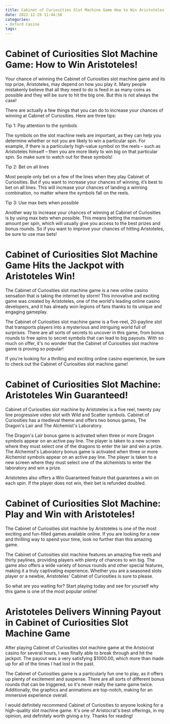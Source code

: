 ```yaml
---
title: Cabinet of Curiosities Slot Machine Game How to Win Aristoteles!
date: 2022-12-29 11:44:58
categories:
- Oxford Casino
tags:
---
```



#  Cabinet of Curiosities Slot Machine Game: How to Win Aristoteles!

Your chance of winning the Cabinet of Curiosities slot machine game and its top prize, Aristoteles, may depend on how you play it. Many people mistakenly believe that all they need to do is feed in as many coins as possible and they will be sure to hit the big one. But this is not always the case!

There are actually a few things that you can do to increase your chances of winning at Cabinet of Curiosities. Here are three tips:

Tip 1: Pay attention to the symbols

The symbols on the slot machine reels are important, as they can help you determine whether or not you are likely to win a particular spin. For example, if there is a particularly high-value symbol on the reels – such as Aristoteles himself – then you are more likely to win big on that particular spin. So make sure to watch out for these symbols!

Tip 2: Bet on all lines

Most people only bet on a few of the lines when they play Cabinet of Curiosities. But if you want to increase your chances of winning, it’s best to bet on all lines. This will increase your chances of landing a winning combination, no matter where the symbols fall on the reels.

Tip 3: Use max bets when possible

Another way to increase your chances of winning at Cabinet of Curiosities is by using max bets when possible. This means betting the maximum amount per spin, which will usually give you access to the best prizes and bonus rounds. So if you want to improve your chances of hitting Aristoteles, be sure to use max bets!

#  Cabinet of Curiosities Slot Machine Game Hits the Jackpot with Aristoteles Win!

The Cabinet of Curiosities slot machine game is a new online casino sensation that is taking the internet by storm! This innovative and exciting game was created by Aristoteles, one of the world's leading online casino developers, and it has already won legions of fans thanks to its unique and engaging gameplay.

The Cabinet of Curiosities slot machine game is a five-reel, 20-payline slot that transports players into a mysterious and intriguing world full of surprises. There are all sorts of secrets to uncover in this game, from bonus rounds to free spins to secret symbols that can lead to big payouts. With so much on offer, it's no wonder that the Cabinet of Curiosities slot machine game is proving so popular!

If you're looking for a thrilling and exciting online casino experience, be sure to check out the Cabinet of Curiosities slot machine game!

#  Cabinet of Curiosities Slot Machine: Aristoteles Win Guaranteed!

Cabinet of Curiosities slot machine by Aristoteles is a five reel, twenty pay line progressive video slot with Wild and Scatter symbols. Cabinet of Curiosities has a medieval theme and offers two bonus games, The Dragon's Lair and The Alchemist's Laboratory.

The Dragon's Lair bonus game is activated when three or more Dragon symbols appear on an active pay line. The player is taken to a new screen where they must select one of the dragons to enter the lair and win a prize. The Alchemist's Laboratory bonus game is activated when three or more Alchemist symbols appear on an active pay line. The player is taken to a new screen where they must select one of the alchemists to enter the laboratory and win a prize.

Aristoteles also offers a Win Guaranteed feature that guarantees a win on each spin. If the player does not win, their bet is refunded doubled.

#  Cabinet of Curiosities Slot Machine: Play and Win with Aristoteles!

The Cabinet of Curiosities slot machine by Aristoteles is one of the most exciting and fun-filled games available online. If you are looking for a new and thrilling way to spend your time, look no further than this amazing game.

The Cabinet of Curiosities slot machine features an amazing five reels and thirty paylines, providing players with plenty of chances to win big. The game also offers a wide variety of bonus rounds and other special features, making it a truly captivating experience. Whether you are a seasoned slots player or a newbie, Aristoteles' Cabinet of Curiosities is sure to please.

So what are you waiting for? Start playing today and see for yourself why this game is one of the most popular online!

#  Aristoteles Delivers Winning Payout in Cabinet of Curiosities Slot Machine Game

After playing Cabinet of Curiosities slot machine game at the Aristocrat casino for several hours, I was finally able to break through and hit the jackpot. The payout was a very satisfying $1000.00, which more than made up for all of the times I had lost in the past.

The Cabinet of Curiosities game is a particularly fun one to play, as it offers up plenty of excitement and suspense. There are all sorts of different bonus rounds that can be triggered, so it's never really the same game twice. Additionally, the graphics and animations are top-notch, making for an immersive experience overall.

I would definitely recommend Cabinet of Curiosities to anyone looking for a high-quality slot machine game. It's one of Aristocrat's best offerings, in my opinion, and definitely worth giving a try. Thanks for reading!